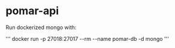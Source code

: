 # pomar-api

Run dockerized mongo with:

'''
docker run -p 27018:27017 --rm --name pomar-db -d mongo
'''